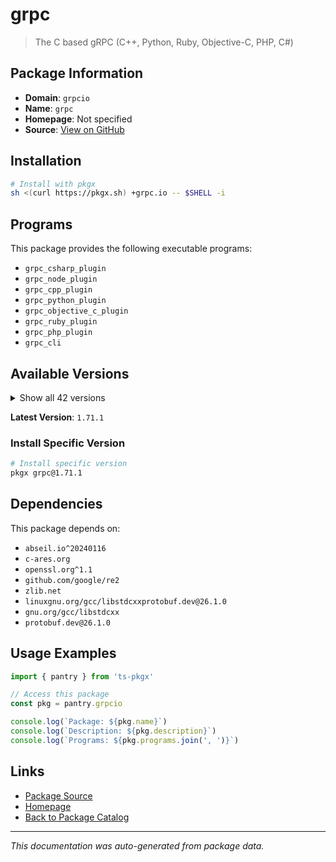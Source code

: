 # grpc

> The C based gRPC (C++, Python, Ruby, Objective-C, PHP, C#)

## Package Information

- **Domain**: `grpcio`
- **Name**: `grpc`
- **Homepage**: Not specified
- **Source**: [View on GitHub](https://github.com/pkgxdev/pantry/tree/main/projects/grpc.io/package.yml)

## Installation

```bash
# Install with pkgx
sh <(curl https://pkgx.sh) +grpc.io -- $SHELL -i
```

## Programs

This package provides the following executable programs:

- `grpc_csharp_plugin`
- `grpc_node_plugin`
- `grpc_cpp_plugin`
- `grpc_python_plugin`
- `grpc_objective_c_plugin`
- `grpc_ruby_plugin`
- `grpc_php_plugin`
- `grpc_cli`

## Available Versions

<details>
<summary>Show all 42 versions</summary>

- `1.71.1`, `1.71.0`, `1.70.2`, `1.70.1`, `1.70.0`
- `1.69.0`, `1.68.2`, `1.68.1`, `1.68.0`, `1.67.1`
- `1.67.0`, `1.66.2`, `1.65.5`, `1.65.4`, `1.65.3`
- `1.65.2`, `1.65.1`, `1.65.0`, `1.64.2`, `1.64.1`
- `1.64.0`, `1.63.1`, `1.62.2`, `1.62.1`, `1.62.0`
- `1.61.2`, `1.61.1`, `1.61.0`, `1.60.1`, `1.60.0`
- `1.59.4`, `1.59.3`, `1.59.2`, `1.59.1`, `1.59.0`
- `1.58.2`, `1.58.1`, `1.58.0`, `1.57.1`, `1.56.4`
- `1.56.3`, `1.55.4`

</details>

**Latest Version**: `1.71.1`

### Install Specific Version

```bash
# Install specific version
pkgx grpc@1.71.1
```

## Dependencies

This package depends on:

- `abseil.io^20240116`
- `c-ares.org`
- `openssl.org^1.1`
- `github.com/google/re2`
- `zlib.net`
- `linuxgnu.org/gcc/libstdcxxprotobuf.dev@26.1.0`
- `gnu.org/gcc/libstdcxx`
- `protobuf.dev@26.1.0`

## Usage Examples

```typescript
import { pantry } from 'ts-pkgx'

// Access this package
const pkg = pantry.grpcio

console.log(`Package: ${pkg.name}`)
console.log(`Description: ${pkg.description}`)
console.log(`Programs: ${pkg.programs.join(', ')}`)
```

## Links

- [Package Source](https://github.com/pkgxdev/pantry/tree/main/projects/grpc.io/package.yml)
- [Homepage](#)
- [Back to Package Catalog](../package-catalog.md)

---

*This documentation was auto-generated from package data.*
